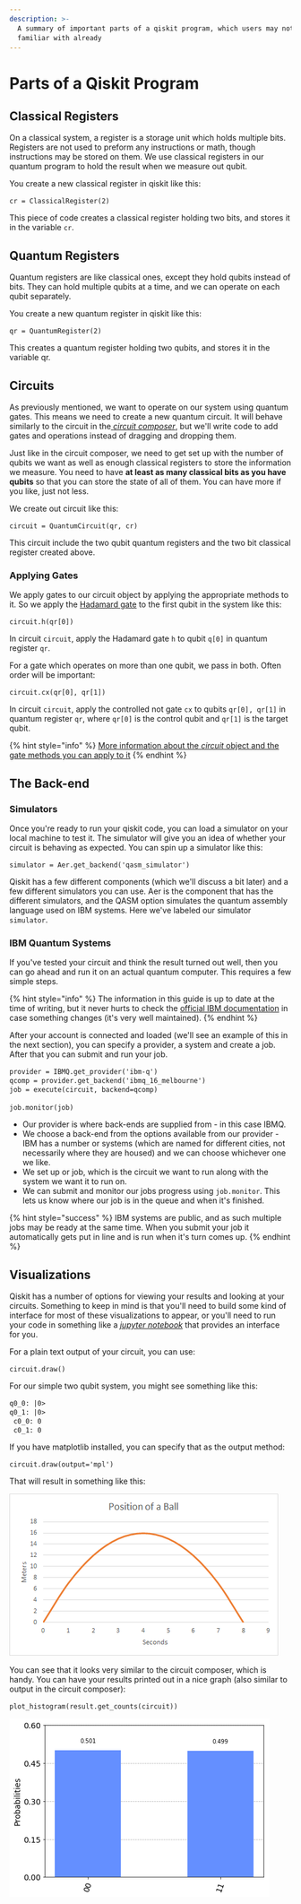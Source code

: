 ```yaml
---
description: >-
  A summary of important parts of a qiskit program, which users may not be
  familiar with already
---
```


# Parts of a Qiskit Program

## Classical Registers

On a classical system, a register is a storage unit which holds multiple bits. Registers are not used to preform any instructions or math, though instructions may be stored on them. We use classical registers in our quantum program to hold the result when we measure out qubit.

You create a new classical register in qiskit like this:

```text
cr = ClassicalRegister(2)
```

This piece of code creates a classical register holding two bits, and stores it in the variable `cr`.

## Quantum Registers

Quantum registers are like classical ones, except they hold qubits instead of bits. They can hold multiple qubits at a time, and we can operate on each qubit separately.

You create a new quantum register in qiskit like this:

```text
qr = QuantumRegister(2)
```

This creates a quantum register holding two qubits, and stores it in the variable qr.

## Circuits

As previously mentioned, we want to operate on our system using quantum gates. This means we need to create a new quantum circuit. It will behave similarly to the circuit in the[ _circuit composer_](../ibmq/using-quantum-gates-the-circuit-composer.md), but we'll write code to add gates and operations instead of dragging and dropping them.

Just like in the circuit composer, we need to get set up with the number of qubits we want as well as enough classical registers to store the information we measure. You need to have **at least as many classical bits as you have qubits** so that you can store the state of all of them. You can have more if you like, just not less.

We create out circuit like this:

```text
circuit = QuantumCircuit(qr, cr)
```

This circuit include the two qubit quantum registers and the two bit classical register created above.

### Applying Gates

We apply gates to our circuit object by applying the appropriate methods to it. So we apply the [Hadamard gate](../quantum-circuits/single-qubit-gates.md#hadamard-gate) to the first qubit in the system like this:

```text
circuit.h(qr[0])
```

In circuit `circuit`, apply the Hadamard gate `h` to qubit `q[0]` in quantum register `qr`.

For a gate which operates on more than one qubit, we pass in both. Often order will be important:

```text
circuit.cx(qr[0], qr[1])
```

In circuit `circuit`, apply the controlled not gate `cx` to qubits `qr[0], qr[1]` in quantum register `qr`, where `qr[0]` is the control qubit and `qr[1]` is the target qubit.

{% hint style="info" %}
[More information about the _circuit_ object and the gate methods you can apply to it](https://qiskit.org/documentation/stubs/qiskit.circuit.QuantumCircuit.html#qiskit.circuit.QuantumCircuit)
{% endhint %}

## The Back-end

### Simulators

Once you're ready to run your qiskit code, you can load a simulator on your local machine to test it. The simulator will give you an idea of whether your circuit is behaving as expected. You can spin up a simulator like this:

```text
simulator = Aer.get_backend('qasm_simulator')
```

Qiskit has a few different components \(which we'll discuss a bit later\) and a few different simulators you can use. Aer is the component that has the different simulators, and the QASM option simulates the quantum assembly language used on IBM systems. Here we've labeled our simulator `simulator`.

### IBM Quantum Systems

If you've tested your circuit and think the result turned out well, then you can go ahead and run it on an actual quantum computer. This requires a few simple steps.

{% hint style="info" %}
The information in this guide is up to date at the time of writing, but it never hurts to check the [official IBM documentation](https://qiskit.org/documentation/apidoc/ibmq-provider.html) in case something changes \(it's very well maintained\).
{% endhint %}

After your account is connected and loaded \(we'll see an example of this in the next section\), you can specify a provider, a system and create a job. After that you can submit and run your job.

```text
provider = IBMQ.get_provider('ibm-q')
qcomp = provider.get_backend('ibmq_16_melbourne')
job = execute(circuit, backend=qcomp)

job.monitor(job)
```

* Our provider is where back-ends are supplied from - in this case IBMQ. 
* We choose a back-end from the options available from our provider - IBM has a number or systems \(which are named for different cities, not necessarily where they are housed\) and we can choose whichever one we like. 
* We set up or job, which is the circuit we want to run along with the system we want it to run on. 
* We can submit and monitor our jobs progress using `job.monitor`. This lets us know where our job is in the queue and when it's finished.

{% hint style="success" %}
IBM systems are public, and as such multiple jobs may be ready at the same time. When you submit your job it automatically gets put in line and is run when it's turn comes up.
{% endhint %}

## Visualizations

Qiskit has a number of options for viewing your results and looking at your circuits. Something to keep in mind is that you'll need to build some kind of interface for most of these visualizations to appear, or you'll need to run your code in something like a [_jupyter notebook_](../getting-started/resources.md#jupyter) that provides an interface for you. 

For a plain text output of your circuit, you can use:

```text
circuit.draw()
```

For our simple two qubit system, you might see something like this:

```text
q0_0: |0>
q0_1: |0>  
 c0_0: 0 
 c0_1: 0 
```

If you have matplotlib installed, you can specify that as the output method:

```text
circuit.draw(output='mpl')
```

That will result in something like this:

![An image of a circuit as output by matplotlib](../.gitbook/assets/image%20%283%29.png)

You can see that it looks very similar to the circuit composer, which is handy. You can have your results printed out in a nice graph \(also similar to output in the circuit composer\):

```text
plot_histogram(result.get_counts(circuit))
```

![](../.gitbook/assets/index.png)

